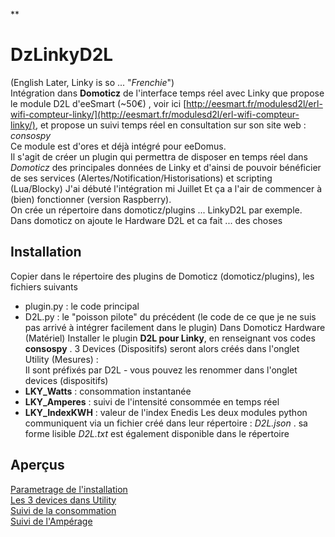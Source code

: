 
**

# DzLinkyD2L


(English Later, Linky is so ... "*Frenchie*")  
Intégration dans **Domoticz** de l'interface temps réel avec Linky que propose le module D2L d'eeSmart (~50€) , voir ici  [http://eesmart.fr/modulesd2l/erl-wifi-compteur-linky/](http://eesmart.fr/modulesd2l/erl-wifi-compteur-linky/),  et propose un suivi temps réel en consultation sur son site web : *consospy*  
Ce module est d'ores et déjà intégré pour eeDomus.  
Il s'agit de créer un plugin qui permettra de disposer en temps réel dans *Domoticz* des principales données de Linky et d'ainsi de pouvoir bénéficier de ses services (Alertes/Notification/Historisations) et scripting (Lua/Blocky) 
J'ai débuté l'intégration mi Juillet Et ça a l'air de commencer à (bien) fonctionner (version Raspberry).  
On crée un répertoire dans domoticz/plugins ... LinkyD2L par exemple. Dans domoticz on ajoute le Hardware D2L et ca fait ... des choses
## Installation
Copier dans le répertoire des plugins de Domoticz (domoticz/plugins), les fichiers suivants
 - plugin.py : le code principal
 - D2L.py : le "poisson pilote" du précédent (le code de ce que je ne suis pas arrivé à intégrer facilement dans le plugin)
Dans Domoticz Hardware (Matériel) Installer le plugin **D2L pour  Linky**, en renseignant vos codes **consospy** . 3 Devices (Dispositifs) seront alors créés dans l'onglet Utility (Mesures) :  
Il sont préfixés par D2L - vous pouvez les renommer dans l'onglet devices (dispositifs)
 - **LKY_Watts** : consommation instantanée 
 - **LKY_Amperes** : suivi de l'intensité consommée en temps réel
 - **LKY_IndexKWH** : valeur de l'index Enedis
 Les deux modules python communiquent via un fichier créé dans leur répertoire : *D2L.json* . sa forme lisible *D2L.txt* est également disponible dans le répertoire
## Aperçus

[Parametrage de l'installation](https://github.com/PhilDeSJDA/Dz_LinkyD2L/blob/master/LinkyD2L_Create.png)  
[Les 3 devices dans Utility](https://github.com/PhilDeSJDA/Dz_LinkyD2L/blob/master/LinkyD2L_Utility.png)  
[Suivi de la consommation](https://github.com/PhilDeSJDA/Dz_LinkyD2L/blob/master/LinkyD2L_Watts.png)  
[Suivi de l'Ampérage](https://github.com/PhilDeSJDA/Dz_LinkyD2L/blob/master/LinkyD2L_Amperes.png)



<!--stackedit_data:
eyJoaXN0b3J5IjpbMTQ2NjE5MTc2OCwxMTAwNDAyMDAzLDE3OD
UzMzcxMTAsLTEyNDU3NjMzMjgsMTE3NjU2MjgwNSwxODc2Mzg4
MzIzLDQxNjA3MTE4OCwxMTE0Mzg5MDMwLDU4MTk3NDk3OCw2ND
Q4NDgwNDAsLTg5NTE1MDE1MCwtMTY5NzcxOTU0NywxNjk5NTEz
ODIzLC00OTgxNzE0ODhdfQ==
-->